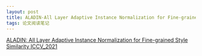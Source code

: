 ```yaml
---
layout: post
title: ALADIN-All Layer Adaptive Instance Normalization for Fine-grained Style Similarity ICCV_2021
tags: 论文阅读笔记
---
```


[ALADIN: All Layer Adaptive Instance Normalization for Fine-grained Style Similarity ICCV_2021](https://arxiv.org/pdf/2103.09776.pdf)
